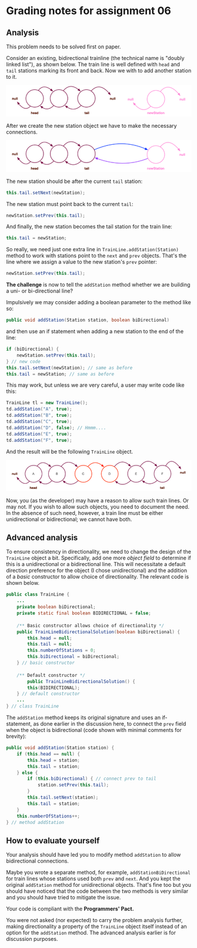 # Grading notes for assignment 06

## Analysis 

This problem needs to be solved first on paper. 

Consider an existing, bidirectional trainline (the technical name is "doubly linked list"), as shown below. The train line is well defined with `head` and `tail` stations marking its front and back. Now we with to add another station to it.

![Alt text](images/bi-before.png)

After we create the new station object we have to make the necessary connections.


![Alt text](images/bi-after.png)


 The new station should be after the current `tail` station:
 ```java
 this.tail.setNext(newStation); 
 ```

 The new station must point back to the current `tail`:
 ```java
 newStation.setPrev(this.tail);
 ```

And finally, the new station becomes the tail station for the train line:


 ```java
 this.tail = newStation;
 ```

 So really, we need just one extra line in `TrainLine.addStation(Station)` method to work with stations point to the `next` and `prev` objects. That's the line where we assign a value to the new station's `prev` pointer:


 ```java
 newStation.setPrev(this.tail);
 ```

 **The challenge** is now to tell the `addStation` method whether we are building a uni- or bi-directional line? 

 Impulsively we may consider adding a boolean parameter to the method like so:

 ```java
 public void addStation(Station station, boolean biDirectional)
 ```

 and then use an if statement when adding a new station to the end of the line:


 ```java
if (biDirectional) {
     newStation.setPrev(this.tail);
} // new code
this.tail.setNext(newStation); // same as before
this.tail = newStation; // same as before
 ```

This may work, but unless we are very careful, a user may write code like this:

```java
TrainLine tl = new TrainLine();
td.addStation("A", true);
td.addStation("B", true);
td.addStation("C", true);
td.addStation("D", false); // Hmmm....
td.addStation("E", true);
td.addStation("F", true);
```

And the result will be the following `TrainLine` object.

![Alt text](images/bi-broken.png)

Now, you (as the developer) may have a reason to allow such train lines. Or may not. If you wish to allow such objects, you need to document the need. In the absence of such need, however, a train line must be either unidirectional or bidirectional; we cannot have both.

## Advanced analysis 

To ensure consistency in directionality, we need to change the design of the `TrainLine` object a bit. Specifically, add one more *object field* to determine if this is a unidirectional or a bidirectional line. This will necessitate a default direction preference for the object (I chose unidirectional) and the addition of a *basic* constructor to allow choice of directionality. The relevant code is shown below.

```java
public class TrainLine {
    ...
    private boolean biDirectional;
    private static final boolean BIDIRECTIONAL = false;

    /** Basic constructor allows choice of directionality */
    public TrainLineBidirectionalSolution(boolean biDirectional) {
        this.head = null;
        this.tail = null;
        this.numberOfStations = 0;
        this.biDirectional = biDirectional;
    } // basic constructor

    /** Default constructor */
        public TrainLineBidirectionalSolution() {
        this(BIDIRECTIONAL);
    } // default constructor
    ...
} // class TrainLine
```

The `addStation` method keeps its original signature and uses an if-statement, as done earlier in the discussion here, to connect the `prev` field when the object is bidirectional (code shown with minimal comments for brevity):

```java
public void addStation(Station station) {
    if (this.head == null) {
        this.head = station;
        this.tail = station;
    } else {
        if (this.biDirectional) { // connect prev to tail
            station.setPrev(this.tail);
        }
        this.tail.setNext(station); 
        this.tail = station; 
    }
    this.numberOfStations++;
} // method addStation
```

## How to evaluate yourself

Your analysis should have led you to modify method `addStation` to allow bidirectional connections.

Maybe you wrote a separate method, for example, `addStationBiDirectional` for train lines whose stations used both `prev` and `next`. And you kept the original `addStation` method for unidirectional objects. That's fine too but you should have noticed that the code between the two methods is very similar and you should have tried to mitigate the issue.

Your code is compliant with the **Programmers' Pact.**

You were not asked (nor expected) to carry the problem analysis further, making directionality a property of the `TrainLine` object itself instead of an option for the `addStation` method. The advanced analysis earlier is for discussion purposes.